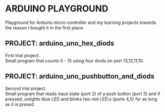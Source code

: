 # ARDUINO PLAYGROUND
Playground for Arduino micro-controller and my learning projects towards the reason I bought it in the first place.

## PROJECT: arduino_uno_hex_diods
First trial project.  
Small program that counts 0 - 15 using four diods on port 13,12,11,10.

## PROJECT: arduino_uno_pushbutton_and_diods
Second trial project.  
Small program that reads input state (port 2) of a push button (port 3) and if pressed, unlights blue LED and blinks two red LED:s (ports 4,5) for as long as it is presed.


